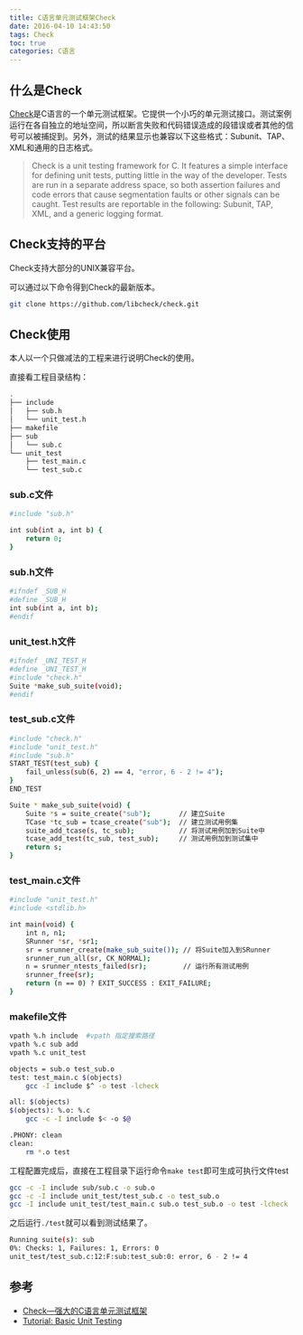 ```yaml
---
title: C语言单元测试框架Check
date: 2016-04-10 14:43:50
tags: Check 
toc: true
categories: C语言
---
```


## 什么是Check

[Check](http://libcheck.github.io/check/)是C语言的一个单元测试框架。它提供一个小巧的单元测试接口。测试案例运行在各自独立的地址空间，所以断言失败和代码错误造成的段错误或者其他的信号可以被捕捉到。另外，测试的结果显示也兼容以下这些格式：Subunit、TAP、XML和通用的日志格式。

> Check is a unit testing framework for C. It features a simple interface for defining unit tests, putting little in the way of the developer. Tests are run in a separate address space, so both assertion failures and code errors that cause segmentation faults or other signals can be caught. Test results are reportable in the following: Subunit, TAP, XML, and a generic logging format.

## Check支持的平台

Check支持大部分的UNIX兼容平台。

<!--more-->

可以通过以下命令得到Check的最新版本。

```bash
git clone https://github.com/libcheck/check.git
```

## Check使用

本人以一个只做减法的工程来进行说明Check的使用。

直接看工程目录结构：

```bash
.
├── include
│   ├── sub.h
│   └── unit_test.h
├── makefile
├── sub
│   └── sub.c
└── unit_test
    ├── test_main.c
    └── test_sub.c
```

### sub.c文件

```bash
#include "sub.h"

int sub(int a, int b) {
    return 0;
}
```

### sub.h文件

```bash
#ifndef _SUB_H
#define _SUB_H
int sub(int a, int b);
#endif
```

### unit_test.h文件

```bash
#ifndef _UNI_TEST_H
#define _UNI_TEST_H
#include "check.h"
Suite *make_sub_suite(void);
#endif
```

### test_sub.c文件

```bash
#include "check.h"
#include "unit_test.h"
#include "sub.h"
START_TEST(test_sub) {
    fail_unless(sub(6, 2) == 4, "error, 6 - 2 != 4"); 
}
END_TEST

Suite * make_sub_suite(void) {
    Suite *s = suite_create("sub");       // 建立Suite
    TCase *tc_sub = tcase_create("sub");  // 建立测试用例集
    suite_add_tcase(s, tc_sub);           // 将测试用例加到Suite中
    tcase_add_test(tc_sub, test_sub);     // 测试用例加到测试集中
    return s;
}
```

### test_main.c文件

```bash
#include "unit_test.h"
#include <stdlib.h>

int main(void) {
    int n, n1;
    SRunner *sr, *sr1;
    sr = srunner_create(make_sub_suite()); // 将Suite加入到SRunner
    srunner_run_all(sr, CK_NORMAL);
    n = srunner_ntests_failed(sr);         // 运行所有测试用例
    srunner_free(sr);
    return (n == 0) ? EXIT_SUCCESS : EXIT_FAILURE;
}
```

### makefile文件

```bash
vpath %.h include  #vpath 指定搜索路径
vpath %.c sub add
vpath %.c unit_test

objects = sub.o test_sub.o
test: test_main.c $(objects)
	gcc -I include $^ -o test -lcheck 

all: $(objects)
$(objects): %.o: %.c
	gcc -c -I include $< -o $@

.PHONY: clean
clean:
	rm *.o test
```

工程配置完成后，直接在工程目录下运行命令`make test`即可生成可执行文件test

```bash
gcc -c -I include sub/sub.c -o sub.o
gcc -c -I include unit_test/test_sub.c -o test_sub.o
gcc -I include unit_test/test_main.c sub.o test_sub.o -o test -lcheck 
```

之后运行`./test`就可以看到测试结果了。

```bash
Running suite(s): sub
0%: Checks: 1, Failures: 1, Errors: 0
unit_test/test_sub.c:12:F:sub:test_sub:0: error, 6 - 2 != 4
```

## 参考

* [Check—强大的C语言单元测试框架](http://blog.csdn.net/ZCF1002797280/article/details/50421336) 
* [Tutorial: Basic Unit Testing](http://libcheck.github.io/check/doc/check_html/check_3.html) 

